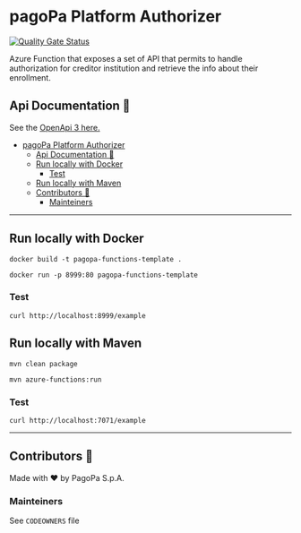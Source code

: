 # pagoPa Platform Authorizer

[![Quality Gate Status](https://sonarcloud.io/api/project_badges/measure?project=pagopa_pagopa-platform-authorizer&metric=alert_status)](https://sonarcloud.io/dashboard?id=pagopa_pagopa-platform-authorizer)

Azure Function that exposes a set of API that permits to handle authorization for creditor institution and retrieve the info about their enrollment.

## Api Documentation 📖

See the [OpenApi 3 here.](https://editor.swagger.io/?url=https://raw.githubusercontent.com/pagopa/pagopa-platform-authorizer/main/openapi/openapi.json)

- [pagoPa Platform Authorizer](#pagopa-platform-authorizer)
  * [Api Documentation 📖](#api-documentation---)
  * [Run locally with Docker](#run-locally-with-docker)
    + [Test](#test)
  * [Run locally with Maven](#run-locally-with-maven---)
  * [Contributors 👥](#contributors---)
    + [Mainteiners](#mainteiners)


---

## Run locally with Docker
`docker build -t pagopa-functions-template .`

`docker run -p 8999:80 pagopa-functions-template`

### Test
`curl http://localhost:8999/example`

## Run locally with Maven

`mvn clean package`

`mvn azure-functions:run`

### Test
`curl http://localhost:7071/example` 

---


## Contributors 👥

Made with ❤️ by PagoPa S.p.A.

### Mainteiners

See `CODEOWNERS` file